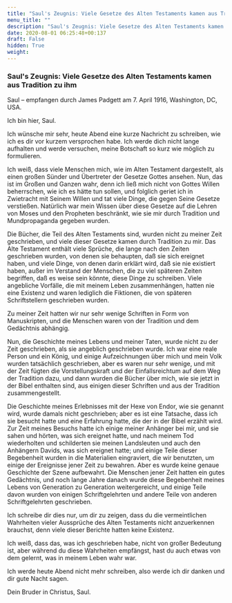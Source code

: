```yaml
---
title: "Saul's Zeugnis: Viele Gesetze des Alten Testaments kamen aus Tradition zu ihm"
menu_title: ""
description: "Saul's Zeugnis: Viele Gesetze des Alten Testaments kamen aus Tradition zu ihm"
date: 2020-08-01 06:25:48+00:137
draft: False
hidden: True
weight:
---
```

### Saul's Zeugnis: Viele Gesetze des Alten Testaments kamen aus Tradition zu ihm

Saul – empfangen durch James Padgett am 7. April 1916, Washington, DC, USA.

Ich bin hier, Saul.

Ich wünsche mir sehr, heute Abend eine kurze Nachricht zu schreiben, wie ich es dir vor kurzem versprochen habe. Ich werde dich nicht lange aufhalten und werde versuchen, meine Botschaft so kurz wie möglich zu formulieren.

Ich weiß, dass viele Menschen mich, wie im Alten Testament dargestellt, als einen großen Sünder und Übertreter der Gesetze Gottes ansehen. Nun, das ist im Großen und Ganzen wahr, denn ich ließ mich nicht von Gottes Willen beherrschen, wie ich es hätte tun sollen, und folglich geriet ich in Zwietracht mit Seinem Willen und tat viele Dinge, die gegen Seine Gesetze verstießen. Natürlich war mein Wissen über diese Gesetze auf die Lehren von Moses und den Propheten beschränkt, wie sie mir durch Tradition und Mundpropaganda gegeben wurden.

Die Bücher, die Teil des Alten Testaments sind, wurden nicht zu meiner Zeit geschrieben, und viele dieser Gesetze kamen durch Tradition zu mir. Das Alte Testament enthält viele Sprüche, die lange nach den Zeiten geschrieben wurden, von denen sie behaupten, daß sie sich ereignet haben, und viele Dinge, von denen darin erklärt wird, daß sie nie existiert haben, außer im Verstand der Menschen, die zu viel späteren Zeiten begriffen, daß es weise sein könnte, diese Dinge zu schreiben. Viele angebliche Vorfälle, die mit meinem Leben zusammenhängen, hatten nie eine Existenz und waren lediglich die Fiktionen, die von späteren Schriftstellern geschrieben wurden.

Zu meiner Zeit hatten wir nur sehr wenige Schriften in Form von Manuskripten, und die Menschen waren von der Tradition und dem Gedächtnis abhängig.

Nun, die Geschichte meines Lebens und meiner Taten, wurde nicht zu der Zeit geschrieben, als sie angeblich geschrieben wurde. Ich war eine reale Person und ein König, und einige Aufzeichnungen über mich und mein Volk wurden tatsächlich geschrieben, aber es waren nur sehr wenige, und mit der Zeit fügten die Vorstellungskraft und der Einfallsreichtum auf dem Weg der Tradition dazu, und dann wurden die Bücher über mich, wie sie jetzt in der Bibel enthalten sind, aus einigen dieser Schriften und aus der Tradition zusammengestellt.

Die Geschichte meines Erlebnisses mit der Hexe von Endor, wie sie genannt wird, wurde damals nicht geschrieben; aber es ist eine Tatsache, dass ich sie besucht hatte und eine Erfahrung hatte, die der in der Bibel erzählt wird. Zur Zeit meines Besuchs hatte ich einige meiner Anhänger bei mir, und sie sahen und hörten, was sich ereignet hatte, und nach meinem Tod wiederholten und schilderten sie meinen Landsleuten und auch den Anhängern Davids, was sich ereignet hatte; und einige Teile dieser Begebenheit wurden in die Materialien eingraviert, die wir benutzten, um einige der Ereignisse jener Zeit zu bewahren. Aber es wurde keine genaue Geschichte der Szene aufbewahrt. Die Menschen jener Zeit hatten ein gutes Gedächtnis, und noch lange Jahre danach wurde diese Begebenheit meines Lebens von Generation zu Generation weitergereicht, und einige Teile davon wurden von einigen Schriftgelehrten und andere Teile von anderen Schriftgelehrten geschrieben.

Ich schreibe dir dies nur, um dir zu zeigen, dass du die vermeintlichen Wahrheiten vieler Aussprüche des Alten Testaments nicht anzuerkennen brauchst, denn viele dieser Berichte hatten keine Existenz.

Ich weiß, dass das, was ich geschrieben habe, nicht von großer Bedeutung ist, aber während du diese Wahrheiten empfängst, hast du auch etwas von dem gelernt, was in meinem Leben wahr war.

Ich werde heute Abend nicht mehr schreiben, also werde ich dir danken und dir gute Nacht sagen.

Dein Bruder in Christus, Saul.
